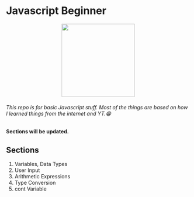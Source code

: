 # Javascript Beginner

<p align="center">
  <img width="200" height="200" src="https://cdn-icons-png.flaticon.com/512/5968/5968292.png">
</p>

###### This repo is for basic Javascript stuff. Most of the things are based on how I learned things from the internet and YT.😁

**Sections will be updated.**

## Sections

1. Variables, Data Types
2. User Input
3. Arithmetic Expressions
4. Type Conversion
5. cont Variable
